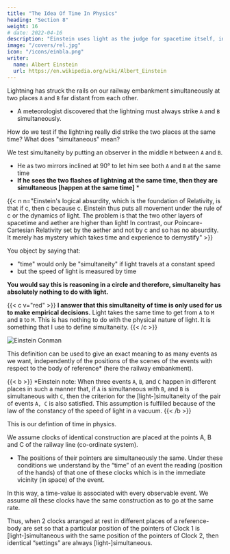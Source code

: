 ```yaml
---
title: "The Idea Of Time In Physics"
heading: "Section 8"
weight: 16
# date: 2022-04-16
description: "Einstein uses light as the judge for spacetime itself, instead of spacetime judging light."
image: "/covers/rel.jpg"
icon: "/icons/einbla.png"
writer:
  name: Albert Einstein
  url: https://en.wikipedia.org/wiki/Albert_Einstein
---
```




Lightning has struck the rails on our railway embankment simultaneously at two places `A` and `B` far distant from each other. 
- A meteorologist discovered that the lightning must always strike `A` and `B` simultaneously.

How do we test if the lightning really did strike the two places at the same time? What does "simultaneous" mean?

<!-- I make the additional assertion that these two lightning flashes occurred simultaneously. If now I ask
you whether there is sense in this statement, you will answer my question with a decided “Yes.”

But if I now approach you with the request to explain to me the sense of the statement more precisely, you find after some consideration that the answer to this question is not so easy as it appears at first sight. -->

<!-- After some time perhaps the following answer would occur to you=  “The significance of the statement is clear in itself and needs no further
explanation; of course it would require some consideration if I were to be commissioned to determine by observations whether in the actual case the two events took place simultaneously or not.”

I cannot be satisfied with this answer for the following reason.  -->


<!--  then we should be faced with the task of testing whether or not this theoretical result is in accordance with the reality. -->

<!-- We encounter the same difficulty with all physical statements in which the conception “simultaneous” plays a part.  -->

<!-- The concept does not exist for the physicist until he has the possibility of discovering whether or not it is fulfilled in an actual case. We thus require a definition of simultaneity such that this definition supplies us with the method by means of which, in the present case, he can decide by experiment whether or not both the lightning strokes occurred simultaneously. 

As long as this requirement is not satisfied, I allow myself to be deceived as a physicist (and of course the same applies if I am not a physicist), when I imagine that I am able to attach a meaning to the statement of simultaneity. (I would ask the reader not to proceed farther until he is fully convinced on this point.) -->

<!-- After thinking the matter over for some time you then offer the following suggestion with which to test simultaneity.  -->

We test simultaneity by putting an observer in the middle `M` between `A` and `B`. 
- He as two mirrors inclined at 90° to let him see both `A` and `B` at the same time
- **If he sees the two flashes of lightning at the same time, then they are simultaneous [happen at the same time]** *

{{< n n="Einstein's logical absurdity, which is the foundation of Relativity, is that if c, then c because c. Einstein thus puts all movement under the rule of c or the dynamics of light. The problem is that the two other layers of spacetime and aether are higher than light! In contrast, our Poincare-Cartesian Relativity set by the aether and not by c and so has no absurdity. It merely has mystery which takes time and experience to demystify" >}}




<!-- By measuring along the rails, the connecting line AB should be measured up and an observer placed at the mid-point M of the distance AB.  -->

You object by saying that:
- "time" would only be "simultaneity" if light travels at a constant speed
- but the speed of light is measured by time

**You would say this is reasoning in a circle and therefore, simultaneity has absolutely nothing to do with light.**

<!-- I am very pleased with this suggestion, but for all that I cannot regard the matter as quite settled,
because I feel constrained to raise the following objection=  “Your definition would certainly be
right, if I only knew that the light by means of which the observer at M perceives the lightning
flashes travels along the length A ~T M with the same velocity as along the length B ~T M. -->

<!-- But an examination of this supposition would only be possible if we already had at our disposal the means of measuring time. It would thus appear as though we were moving here in a logical circle.” -->

<!-- After further consideration you cast a somewhat disdainful glance at me — and rightly so — and you declare=  “I maintain my previous definition nevertheless, because in reality it  -->

{{< c v="red" >}}
<b>I answer that this simultaneity of time is only used for us to make empirical decisions.</b>  <!-- There is only one demand to be made of the definition of , namely, that in every real case it must supply us with an empirical decision as to whether or not the conception that has to be defined is fulfilled. That my definition satisfies this demand is indisputable.  -->  Light takes the same time to get from `A` to `M` and `B` to `M`. This is has nothing to do with the physical nature of light. It is something that I use to define simultaneity.
{{< /c >}}

![Einstein Conman](/icons/einbla.png)

This definition can be used to give an exact meaning to as many events as we want, independently of the positions of the scenes of the events with respect to the body of reference* (here the railway embankment). 

{{< b >}}
*Einstein note: When three events `A`, `B`, and `C` happen in different places in such a manner that, if `A` is simultaneous with `B`, and `B` is simultaneous with `C`<!-- (simultaneous in the sense of the above definition) -->, then the criterion for the [light-]simultaneity of the pair of events `A, C` is also satisfied. This assumption is <!-- a physical hypothesis about the law of propagation of light; it must certainly be --> fulfilled because of <!-- if we are to maintain --> the law of the constancy of the speed of light in a vacuum.
{{< /b >}}



This is our defintion of time in physics. 

We assume clocks of identical construction are placed at the points A, B and C of the railway line (co-ordinate system). 
- The positions of their pointers are simultaneously the same. Under these conditions we understand by the “time” of an event the reading (position of the hands) of that one of these clocks which is in the immediate vicinity (in space) of the event. 

In this way, a time-value is associated with every observable event. <!-- This stipulation contains a further physical hypothesis, the validity of which will hardly be doubted without empirical evidence to the contrary. It has been assumed that  --> We assume all these clocks have the same construction as to go at the same rate. 

Thus, when 2 clocks arranged at rest in different places of a reference-body are set so that a particular position of the pointers of Clock 1 is [light-]simultaneous with the same position of the pointers of Clock 2, then identical “settings” are always [light-]simultaneous.
